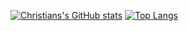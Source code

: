 [![Christians's GitHub stats](https://github-readme-stats.vercel.app/api?username=ctran4347&include_all_commits=true&count_private=true)](https://github.com/ctran4347/github-readme-stats)
[![Top Langs](https://github-readme-stats.vercel.app/api/top-langs/?username=ctran4347)](https://github.com/anuraghazra/github-readme-stats)

